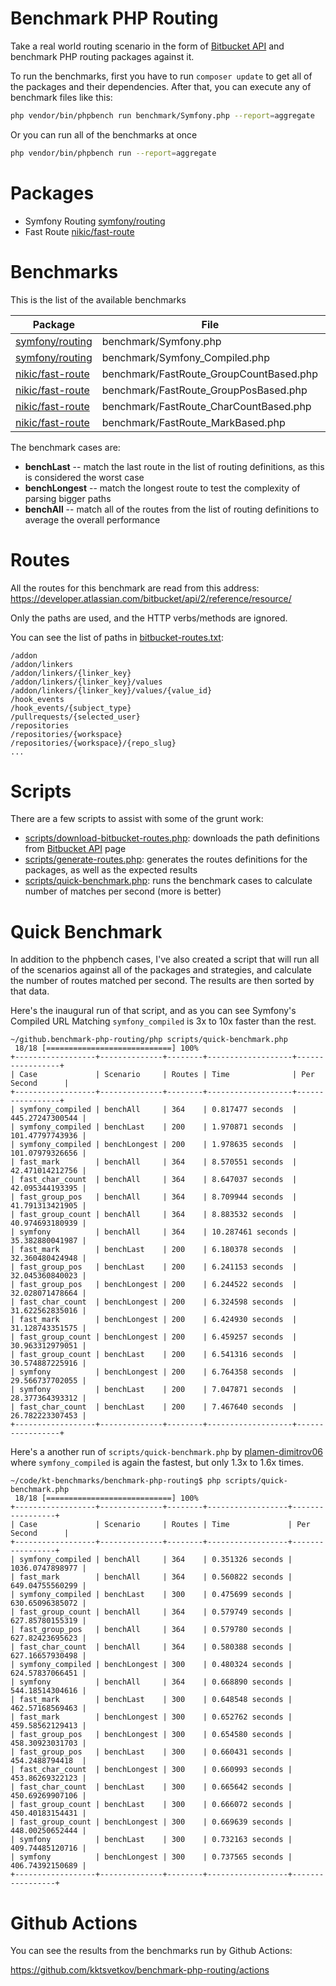 # Benchmark PHP Routing

Take a real world routing scenario in the form of [Bitbucket API](https://developer.atlassian.com/bitbucket/api/2/reference/resource/) and benchmark PHP routing packages against it.

To run the benchmarks, first you have to run `composer update` to get all of the
packages and their dependencies. After that, you can execute any of benchmark
files like this:
```sh
php vendor/bin/phpbench run benchmark/Symfony.php --report=aggregate
```
Or you can run all of the benchmarks at once
```sh
php vendor/bin/phpbench run --report=aggregate
```

# Packages

* Symfony Routing [symfony/routing](https://github.com/symfony/routing)
* Fast Route [nikic/fast-route](https://github.com/nikic/fast-route)

# Benchmarks

This is the list of the available benchmarks

| Package | File | Strategy |
|---------|------|----------|
| [symfony/routing](https://github.com/symfony/routing) | benchmark/Symfony.php | `Symfony\Component\Routing\Matcher\UrlMatcher` |
| [symfony/routing](https://github.com/symfony/routing) | benchmark/Symfony_Compiled.php | `Symfony\Component\Routing\Matcher\CompiledUrlMatcher` |
| [nikic/fast-route](https://github.com/nikic/fast-route) | benchmark/FastRoute_GroupCountBased.php | `FastRoute\Dispatcher\GroupCountBased` |
| [nikic/fast-route](https://github.com/nikic/fast-route) | benchmark/FastRoute_GroupPosBased.php | `FastRoute\Dispatcher\GroupPosBased` |
| [nikic/fast-route](https://github.com/nikic/fast-route) | benchmark/FastRoute_CharCountBased.php | `FastRoute\Dispatcher\CharCountBased` |
| [nikic/fast-route](https://github.com/nikic/fast-route) | benchmark/FastRoute_MarkBased.php | `FastRoute\Dispatcher\MarkBased` |

The benchmark cases are:

* **benchLast** -- match the last route in the list of routing definitions, as this is considered the worst case
* **benchLongest** -- match the longest route to test the complexity of parsing bigger paths
* **benchAll** -- match all of the routes from the list of routing definitions to average the overall performance

# Routes

All the routes for this benchmark are read from this address:
https://developer.atlassian.com/bitbucket/api/2/reference/resource/

Only the paths are used, and the HTTP verbs/methods are ignored.

You can see the list of paths in [bitbucket-routes.txt](bitbucket-routes.txt):

```
/addon
/addon/linkers
/addon/linkers/{linker_key}
/addon/linkers/{linker_key}/values
/addon/linkers/{linker_key}/values/{value_id}
/hook_events
/hook_events/{subject_type}
/pullrequests/{selected_user}
/repositories
/repositories/{workspace}
/repositories/{workspace}/{repo_slug}
...
```

# Scripts

There are a few scripts to assist with some of the grunt work:

* [scripts/download-bitbucket-routes.php](scripts/download-bitbucket-routes.php):
	downloads the path definitions from [Bitbucket API](https://developer.atlassian.com/bitbucket/api/2/reference/resource/) page
* [scripts/generate-routes.php](scripts/generate-routes.php):
	generates the routes definitions for the packages, as well as the expected results
* [scripts/quick-benchmark.php](scripts/quick-benchmark.php):
	runs the benchmark cases to calculate number of matches per second (more is better)

# Quick Benchmark

In addition to the phpbench cases, I've also created a script that will run all
of the scenarios against all of the packages and strategies, and calculate the
number of routes matched per second. The results are then sorted by that data.

Here's the inaugural run of that script, and as you can see
Symfony's Compiled URL Matching `symfony_compiled` is 3x to
10x faster than the rest.

```
~/github.benchmark-php-routing/php scripts/quick-benchmark.php
 18/18 [============================] 100%
+------------------+--------------+--------+-------------------+-----------------+
| Case             | Scenario     | Routes | Time              | Per Second      |
+------------------+--------------+--------+-------------------+-----------------+
| symfony_compiled | benchAll     | 364    | 0.817477 seconds  | 445.27247300544 |
| symfony_compiled | benchLast    | 200    | 1.970871 seconds  | 101.47797743936 |
| symfony_compiled | benchLongest | 200    | 1.978635 seconds  | 101.07979326656 |
| fast_mark        | benchAll     | 364    | 8.570551 seconds  | 42.471014212756 |
| fast_char_count  | benchAll     | 364    | 8.647037 seconds  | 42.095344193395 |
| fast_group_pos   | benchAll     | 364    | 8.709944 seconds  | 41.791313421905 |
| fast_group_count | benchAll     | 364    | 8.883532 seconds  | 40.974693180939 |
| symfony          | benchAll     | 364    | 10.287461 seconds | 35.382880041987 |
| fast_mark        | benchLast    | 200    | 6.180378 seconds  | 32.360480424948 |
| fast_group_pos   | benchLast    | 200    | 6.241153 seconds  | 32.045360840023 |
| fast_group_pos   | benchLongest | 200    | 6.244522 seconds  | 32.028071478664 |
| fast_char_count  | benchLongest | 200    | 6.324598 seconds  | 31.622562835016 |
| fast_mark        | benchLongest | 200    | 6.424930 seconds  | 31.128743351575 |
| fast_group_count | benchLongest | 200    | 6.459257 seconds  | 30.963312979051 |
| fast_group_count | benchLast    | 200    | 6.541316 seconds  | 30.574887225916 |
| symfony          | benchLongest | 200    | 6.764358 seconds  | 29.566737702055 |
| symfony          | benchLast    | 200    | 7.047871 seconds  | 28.377364393312 |
| fast_char_count  | benchLast    | 200    | 7.467640 seconds  | 26.782223307453 |
+------------------+--------------+--------+-------------------+-----------------+
```

Here's a another run of `scripts/quick-benchmark.php` by [plamen-dimitrov06](https://github.com/plamen-dimitrov06)
where `symfony_compiled` is again the fastest, but only 1.3x to 1.6x times.

```
~/code/kt-benchmarks/benchmark-php-routing$ php scripts/quick-benchmark.php
 18/18 [============================] 100%
+------------------+--------------+--------+------------------+-----------------+
| Case             | Scenario     | Routes | Time             | Per Second      |
+------------------+--------------+--------+------------------+-----------------+
| symfony_compiled | benchAll     | 364    | 0.351326 seconds | 1036.0747898977 |
| fast_mark        | benchAll     | 364    | 0.560822 seconds | 649.04755560299 |
| symfony_compiled | benchLast    | 300    | 0.475699 seconds | 630.65096385072 |
| fast_group_count | benchAll     | 364    | 0.579749 seconds | 627.85780155319 |
| fast_group_pos   | benchAll     | 364    | 0.579780 seconds | 627.82423695623 |
| fast_char_count  | benchAll     | 364    | 0.580388 seconds | 627.16657930498 |
| symfony_compiled | benchLongest | 300    | 0.480324 seconds | 624.57837066451 |
| symfony          | benchAll     | 364    | 0.668890 seconds | 544.18514304616 |
| fast_mark        | benchLast    | 300    | 0.648548 seconds | 462.57168569463 |
| fast_mark        | benchLongest | 300    | 0.652762 seconds | 459.58562129413 |
| fast_group_pos   | benchLongest | 300    | 0.654580 seconds | 458.30923031703 |
| fast_group_pos   | benchLast    | 300    | 0.660431 seconds | 454.2488794418  |
| fast_char_count  | benchLongest | 300    | 0.660993 seconds | 453.86269322123 |
| fast_char_count  | benchLast    | 300    | 0.665642 seconds | 450.69269907106 |
| fast_group_count | benchLast    | 300    | 0.666072 seconds | 450.40183154431 |
| fast_group_count | benchLongest | 300    | 0.669639 seconds | 448.00250652444 |
| symfony          | benchLast    | 300    | 0.732163 seconds | 409.74485120716 |
| symfony          | benchLongest | 300    | 0.737565 seconds | 406.74392150689 |
+------------------+--------------+--------+------------------+-----------------+
```

# Github Actions

You can see the results from the benchmarks run by Github Actions:

https://github.com/kktsvetkov/benchmark-php-routing/actions
